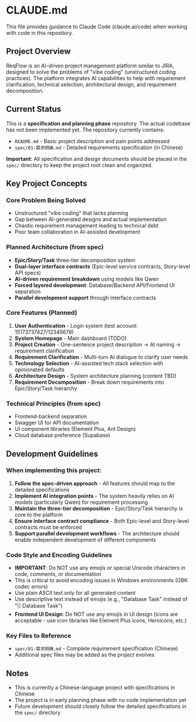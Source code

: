 # CLAUDE.md

This file provides guidance to Claude Code (claude.ai/code) when working with code in this repository.

## Project Overview

ReqFlow is an AI-driven project management platform similar to JIRA, designed to solve the problems of "vibe coding" (unstructured coding practices). The platform integrates AI capabilities to help with requirement clarification, technical selection, architectural design, and requirement decomposition.

## Current Status

This is a **specification and planning phase** repository. The actual codebase has not been implemented yet. The repository currently contains:

- `README.md` - Basic project description and pain points addressed
- `spec/01-需求明确.md` - Detailed requirements specification (in Chinese)

**Important**: All specification and design documents should be placed in the `spec/` directory to keep the project root clean and organized.

## Key Project Concepts

### Core Problem Being Solved
- Unstructured "vibe coding" that lacks planning
- Gap between AI-generated designs and actual implementation
- Chaotic requirement management leading to technical debt
- Poor team collaboration in AI-assisted development

### Planned Architecture (from spec)
- **Epic/Story/Task** three-tier decomposition system
- **Dual-layer interface contracts** (Epic-level service contracts, Story-level API specs)
- **AI-driven requirement breakdown** using models like Qwen
- **Forced layered development**: Database/Backend API/Frontend UI separation
- **Parallel development support** through interface contracts

### Core Features (Planned)
1. **User Authentication** - Login system (test account: 15173737427/12345678)
2. **System Homepage** - Main dashboard (TODO)
3. **Project Creation** - One-sentence project description → AI naming → requirement clarification
4. **Requirement Clarification** - Multi-turn AI dialogue to clarify user needs
5. **Technology Selection** - AI-assisted tech stack selection with opinionated defaults
6. **Architecture Design** - System architecture planning (content TBD)
7. **Requirement Decomposition** - Break down requirements into Epic/Story/Task hierarchy

### Technical Principles (from spec)
- Frontend-backend separation
- Swagger UI for API documentation
- UI component libraries (Element Plus, Ant Design)
- Cloud database preference (Supabase)

## Development Guidelines

### When implementing this project:
1. **Follow the spec-driven approach** - All features should map to the detailed specifications
2. **Implement AI integration points** - The system heavily relies on AI models (particularly Qwen) for requirement processing
3. **Maintain the three-tier decomposition** - Epic/Story/Task hierarchy is core to the platform
4. **Ensure interface contract compliance** - Both Epic-level and Story-level contracts must be enforced
5. **Support parallel development workflows** - The architecture should enable independent development of different components

### Code Style and Encoding Guidelines
- **IMPORTANT**: Do NOT use any emojis or special Unicode characters in code, comments, or documentation
- This is critical to avoid encoding issues in Windows environments (GBK codec errors)
- Use plain ASCII text only for all generated content
- Use descriptive text instead of emojis (e.g., "Database Task" instead of "🗄️ Database Task")
- **Frontend UI Design**: Do NOT use any emojis in UI design (icons are acceptable - use icon libraries like Element Plus icons, Heroicons, etc.)

### Key Files to Reference
- `spec/01-需求明确.md` - Complete requirement specification (Chinese)
- Additional spec files may be added as the project evolves

## Notes
- This is currently a Chinese-language project with specifications in Chinese
- The project is in early planning phase with no code implementation yet
- Future development should closely follow the detailed specifications in the `spec/` directory